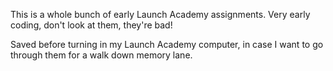 This is a whole bunch of early Launch Academy assignments. Very early coding, don't look at them, they're bad!

Saved before turning in my Launch Academy computer, in case I want to go through them for a walk down memory lane.
